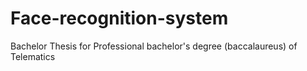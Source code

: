 # Face-recognition-system
Bachelor Thesis for Professional bachelor's degree (baccalaureus) of Telematics
